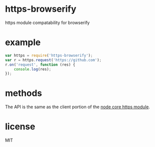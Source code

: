 # https-browserify

https module compatability for browserify

# example

``` js
var https = require('https-browserify');
var r = https.request('https://github.com');
r.on('request', function (res) {
    console.log(res);
});
```

# methods

The API is the same as the client portion of the
[node core https module](http://nodejs.org/public/latest/api/https.html).

# license

MIT

